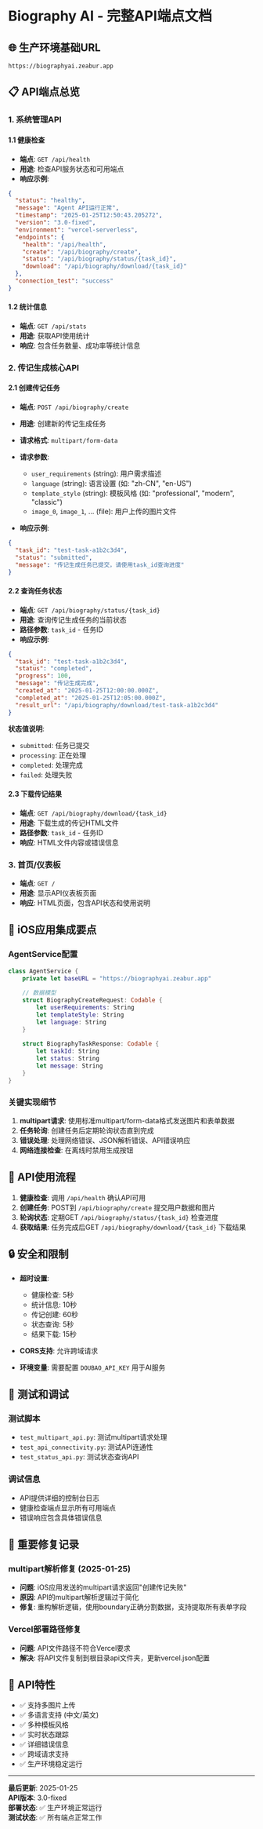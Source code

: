# Biography AI - 完整API端点文档

## 🌐 生产环境基础URL
```
https://biographyai.zeabur.app
```

## 📋 API端点总览

### 1. 系统管理API

#### 1.1 健康检查
- **端点**: `GET /api/health`
- **用途**: 检查API服务状态和可用端点
- **响应示例**:
```json
{
  "status": "healthy",
  "message": "Agent API运行正常",
  "timestamp": "2025-01-25T12:50:43.205272",
  "version": "3.0-fixed",
  "environment": "vercel-serverless",
  "endpoints": {
    "health": "/api/health",
    "create": "/api/biography/create",
    "status": "/api/biography/status/{task_id}",
    "download": "/api/biography/download/{task_id}"
  },
  "connection_test": "success"
}
```

#### 1.2 统计信息
- **端点**: `GET /api/stats`
- **用途**: 获取API使用统计
- **响应**: 包含任务数量、成功率等统计信息

### 2. 传记生成核心API

#### 2.1 创建传记任务
- **端点**: `POST /api/biography/create`
- **用途**: 创建新的传记生成任务
- **请求格式**: `multipart/form-data`
- **请求参数**:
  - `user_requirements` (string): 用户需求描述
  - `language` (string): 语言设置 (如: "zh-CN", "en-US")
  - `template_style` (string): 模板风格 (如: "professional", "modern", "classic")
  - `image_0`, `image_1`, ... (file): 用户上传的图片文件

- **响应示例**:
```json
{
  "task_id": "test-task-a1b2c3d4",
  "status": "submitted",
  "message": "传记生成任务已提交，请使用task_id查询进度"
}
```

#### 2.2 查询任务状态
- **端点**: `GET /api/biography/status/{task_id}`
- **用途**: 查询传记生成任务的当前状态
- **路径参数**: `task_id` - 任务ID
- **响应示例**:
```json
{
  "task_id": "test-task-a1b2c3d4",
  "status": "completed",
  "progress": 100,
  "message": "传记生成完成",
  "created_at": "2025-01-25T12:00:00.000Z",
  "completed_at": "2025-01-25T12:05:00.000Z",
  "result_url": "/api/biography/download/test-task-a1b2c3d4"
}
```

**状态值说明**:
- `submitted`: 任务已提交
- `processing`: 正在处理
- `completed`: 处理完成
- `failed`: 处理失败

#### 2.3 下载传记结果
- **端点**: `GET /api/biography/download/{task_id}`
- **用途**: 下载生成的传记HTML文件
- **路径参数**: `task_id` - 任务ID
- **响应**: HTML文件内容或错误信息

### 3. 首页/仪表板
- **端点**: `GET /`
- **用途**: 显示API仪表板页面
- **响应**: HTML页面，包含API状态和使用说明

## 🔧 iOS应用集成要点

### AgentService配置
```swift
class AgentService {
    private let baseURL = "https://biographyai.zeabur.app"
    
    // 数据模型
    struct BiographyCreateRequest: Codable {
        let userRequirements: String
        let templateStyle: String
        let language: String
    }
    
    struct BiographyTaskResponse: Codable {
        let taskId: String
        let status: String
        let message: String
    }
}
```

### 关键实现细节
1. **multipart请求**: 使用标准multipart/form-data格式发送图片和表单数据
2. **任务轮询**: 创建任务后定期轮询状态直到完成
3. **错误处理**: 处理网络错误、JSON解析错误、API错误响应
4. **网络连接检查**: 在离线时禁用生成按钮

## 🚀 API使用流程

1. **健康检查**: 调用 `/api/health` 确认API可用
2. **创建任务**: POST到 `/api/biography/create` 提交用户数据和图片
3. **轮询状态**: 定期GET `/api/biography/status/{task_id}` 检查进度
4. **获取结果**: 任务完成后GET `/api/biography/download/{task_id}` 下载结果

## 🔒 安全和限制

- **超时设置**: 
  - 健康检查: 5秒
  - 统计信息: 10秒
  - 传记创建: 60秒
  - 状态查询: 5秒
  - 结果下载: 15秒

- **CORS支持**: 允许跨域请求
- **环境变量**: 需要配置 `DOUBAO_API_KEY` 用于AI服务

## 📝 测试和调试

### 测试脚本
- `test_multipart_api.py`: 测试multipart请求处理
- `test_api_connectivity.py`: 测试API连通性
- `test_status_api.py`: 测试状态查询API

### 调试信息
- API提供详细的控制台日志
- 健康检查端点显示所有可用端点
- 错误响应包含具体错误信息

## 🎯 重要修复记录

### multipart解析修复 (2025-01-25)
- **问题**: iOS应用发送的multipart请求返回"创建传记失败"
- **原因**: API的multipart解析逻辑过于简化
- **修复**: 重构解析逻辑，使用boundary正确分割数据，支持提取所有表单字段

### Vercel部署路径修复
- **问题**: API文件路径不符合Vercel要求
- **解决**: 将API文件复制到根目录api文件夹，更新vercel.json配置

## 🌟 API特性

- ✅ 支持多图片上传
- ✅ 多语言支持 (中文/英文)
- ✅ 多种模板风格
- ✅ 实时状态跟踪
- ✅ 详细错误信息
- ✅ 跨域请求支持
- ✅ 生产环境稳定运行

---

**最后更新**: 2025-01-25  
**API版本**: 3.0-fixed  
**部署状态**: ✅ 生产环境正常运行  
**测试状态**: ✅ 所有端点正常工作
